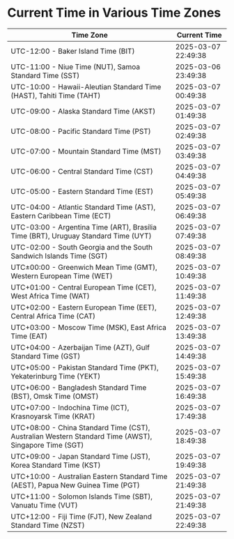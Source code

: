 # Current Time in Various Time Zones

| Time Zone | Current Time |
|-----------|--------------|
| UTC-12:00 - Baker Island Time (BIT) | 2025-03-07 22:49:38 |
| UTC-11:00 - Niue Time (NUT), Samoa Standard Time (SST) | 2025-03-06 23:49:38 |
| UTC-10:00 - Hawaii-Aleutian Standard Time (HAST), Tahiti Time (TAHT) | 2025-03-07 00:49:38 |
| UTC-09:00 - Alaska Standard Time (AKST) | 2025-03-07 01:49:38 |
| UTC-08:00 - Pacific Standard Time (PST) | 2025-03-07 02:49:38 |
| UTC-07:00 - Mountain Standard Time (MST) | 2025-03-07 03:49:38 |
| UTC-06:00 - Central Standard Time (CST) | 2025-03-07 04:49:38 |
| UTC-05:00 - Eastern Standard Time (EST) | 2025-03-07 05:49:38 |
| UTC-04:00 - Atlantic Standard Time (AST), Eastern Caribbean Time (ECT) | 2025-03-07 06:49:38 |
| UTC-03:00 - Argentina Time (ART), Brasília Time (BRT), Uruguay Standard Time (UYT) | 2025-03-07 07:49:38 |
| UTC-02:00 - South Georgia and the South Sandwich Islands Time (SGT) | 2025-03-07 08:49:38 |
| UTC±00:00 - Greenwich Mean Time (GMT), Western European Time (WET) | 2025-03-07 10:49:38 |
| UTC+01:00 - Central European Time (CET), West Africa Time (WAT) | 2025-03-07 11:49:38 |
| UTC+02:00 - Eastern European Time (EET), Central Africa Time (CAT) | 2025-03-07 12:49:38 |
| UTC+03:00 - Moscow Time (MSK), East Africa Time (EAT) | 2025-03-07 13:49:38 |
| UTC+04:00 - Azerbaijan Time (AZT), Gulf Standard Time (GST) | 2025-03-07 14:49:38 |
| UTC+05:00 - Pakistan Standard Time (PKT), Yekaterinburg Time (YEKT) | 2025-03-07 15:49:38 |
| UTC+06:00 - Bangladesh Standard Time (BST), Omsk Time (OMST) | 2025-03-07 16:49:38 |
| UTC+07:00 - Indochina Time (ICT), Krasnoyarsk Time (KRAT) | 2025-03-07 17:49:38 |
| UTC+08:00 - China Standard Time (CST), Australian Western Standard Time (AWST), Singapore Time (SGT) | 2025-03-07 18:49:38 |
| UTC+09:00 - Japan Standard Time (JST), Korea Standard Time (KST) | 2025-03-07 19:49:38 |
| UTC+10:00 - Australian Eastern Standard Time (AEST), Papua New Guinea Time (PGT) | 2025-03-07 21:49:38 |
| UTC+11:00 - Solomon Islands Time (SBT), Vanuatu Time (VUT) | 2025-03-07 21:49:38 |
| UTC+12:00 - Fiji Time (FJT), New Zealand Standard Time (NZST) | 2025-03-07 22:49:38 |
